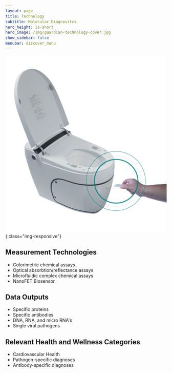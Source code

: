 ```yaml
---
layout: page
title: Technology
subtitle: Molecular Diagnositcs
hero_height: is-short
hero_image: /img/guardian-technology-cover.jpg
show_sidebar: false
menubar: discover_menu
---
```


![Image](/img/discover/molecular-diagnostics.png){:class="img-responsive"}

## Measurement Technologies
- Colorimetric chemical assays
- Optical absorbtion/reflectance assays
- Microfluidic complex chemical assays
- NanoFET Biosensor

## Data Outputs
- Specific proteins
- Specific antibodies
- DNA, RNA, and micro RNA's
- Single viral pathogens

## Relevant Health and Wellness Categories
- Cardiovascular Health
- Pathogen-specific diagnoses
- Antibody-specific diagnoses